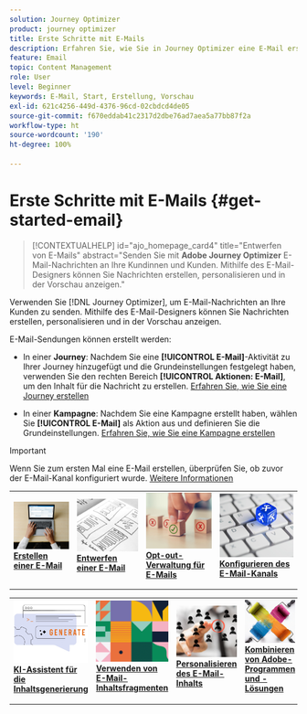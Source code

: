 ```yaml
---
solution: Journey Optimizer
product: journey optimizer
title: Erste Schritte mit E-Mails
description: Erfahren Sie, wie Sie in Journey Optimizer eine E-Mail erstellen.
feature: Email
topic: Content Management
role: User
level: Beginner
keywords: E-Mail, Start, Erstellung, Vorschau
exl-id: 621c4256-449d-4376-96cd-02cbdcd4de05
source-git-commit: f670eddab41c2317d2dbe76ad7aea5a77bb87f2a
workflow-type: ht
source-wordcount: '190'
ht-degree: 100%

---
```


# Erste Schritte mit E-Mails {#get-started-email}

>[!CONTEXTUALHELP]
>id="ajo_homepage_card4"
>title="Entwerfen von E-Mails"
>abstract="Senden Sie mit **Adobe Journey Optimizer** E-Mail-Nachrichten an Ihre Kundinnen und Kunden. Mithilfe des E-Mail-Designers können Sie Nachrichten erstellen, personalisieren und in der Vorschau anzeigen."

Verwenden Sie [!DNL Journey Optimizer], um E-Mail-Nachrichten an Ihre Kunden zu senden. Mithilfe des E-Mail-Designers können Sie Nachrichten erstellen, personalisieren und in der Vorschau anzeigen.

E-Mail-Sendungen können erstellt werden:

* In einer **Journey**: Nachdem Sie eine **[!UICONTROL E-Mail]**-Aktivität zu Ihrer Journey hinzugefügt und die Grundeinstellungen festgelegt haben, verwenden Sie den rechten Bereich **[!UICONTROL Aktionen: E-Mail]**, um den Inhalt für die Nachricht zu erstellen. [Erfahren Sie, wie Sie eine Journey erstellen](../building-journeys/journey-gs.md)

* In einer **Kampagne**: Nachdem Sie eine Kampagne erstellt haben, wählen Sie **[!UICONTROL E-Mail]** als Aktion aus und definieren Sie die Grundeinstellungen. [Erfahren Sie, wie Sie eine Kampagne erstellen](../campaigns/create-campaign.md#configure)


>[!IMPORTANT]
>
>Wenn Sie zum ersten Mal eine E-Mail erstellen, überprüfen Sie, ob zuvor der E-Mail-Kanal konfiguriert wurde. [Weitere Informationen](email-settings.md)

<table style="table-layout:fixed"><tr style="border: 0;">
<td>
<a href="create-email.md">
<img alt="Erstellen" src="../assets/do-not-localize/email-create.jpeg">
</a>
<div><a href="create-email.md"><strong>Erstellen einer E-Mail</strong>
</div>
<p>
</td>
<td>
<a href="get-started-email-design.md">
<img alt="Design" src="../assets/do-not-localize/email-design.jpg">
</a>
<div>
<a href="get-started-email-design.md"><strong>Entwerfen einer E-Mail</strong></a>
</div>
<p></td>
<td>
<a href="email-opt-out.md">
<img alt="Opt-out" src="../assets/do-not-localize/email-opt-out.jpg">
</a>
<div>
<a href="email-opt-out.md"><strong>Opt-out-Verwaltung für E-Mails</strong></a>
</div>
<p>
</td>
<td>
<a href="email-settings.md">
<img alt="Konfigurieren" src="../assets/do-not-localize/email-config.jpg">
</a>
<div>
<a href="email-settings.md"><strong>Konfigurieren des E-Mail-Kanals</strong></a>
</div>
<p>
</td>
</tr></table>

<table style="table-layout:fixed"><tr style="border: 0;">
<td>
<a href="../content-management/generative-email.md">
<img alt="KI-Assistent" src="../assets/do-not-localize/email-generate.jpg">
</a>
<div><a href="../content-management/generative-email.md"><strong>KI-Assistent für die Inhaltsgenerierung</strong>
</div>
<p>
</td>
<td>
<a href="../content-management/fragments.md">
<img alt="Inhaltsfragmente" src="../assets/do-not-localize/patterns.jpg">
</a>
<div>
<a href="../content-management/fragments.md"><strong>Verwenden von E-Mail-Inhaltsfragmenten</strong></a>
</div>
<p></td>
<td>
<a href="../personalization/personalize.md">
<img alt="Personalisieren von Inhalten" src="../assets/do-not-localize/personalize.jpg">
</a>
<div>
<a href="../personalization/personalize.md"><strong>Personalisieren des E-Mail-Inhalts</strong></a>
</div>
<p>
</td>
<td>
<a href="../integrations/assets.md">
<img alt="Kombinieren von Lösungen" src="../assets/do-not-localize/colors.jpeg">
</a>
<div>
<a href="../integrations/assets.md"><strong>Kombinieren von Adobe-Programmen und -Lösungen</strong></a>
</div>
<p>
</td>
</tr></table>
